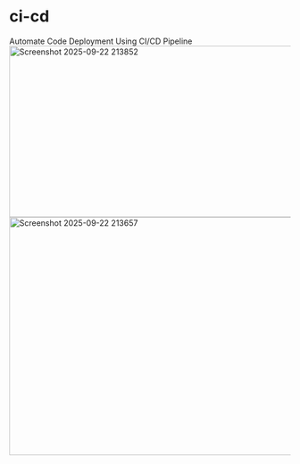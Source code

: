 # ci-cd
Automate Code Deployment Using CI/CD Pipeline
<img width="1370" height="307" alt="Screenshot 2025-09-22 213852" src="https://github.com/user-attachments/assets/f464cb96-6083-4a17-a743-f6579b88ebbb" />
<img width="1278" height="427" alt="Screenshot 2025-09-22 213657" src="https://github.com/user-attachments/assets/078cdf80-3055-4964-a6f2-31b06bc4bce8" />
